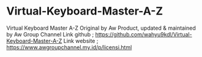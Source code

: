 # Virtual-Keyboard-Master-A-Z
Virtual Keyboard Master A-Z  Original by Aw Product, updated &amp; maintained by Aw Group Channel
Link github ; https://github.com/wahyu9kdl/Virtual-Keyboard-Master-A-Z
Link website ; https://www.awgroupchannel.my.id/p/licensi.html
